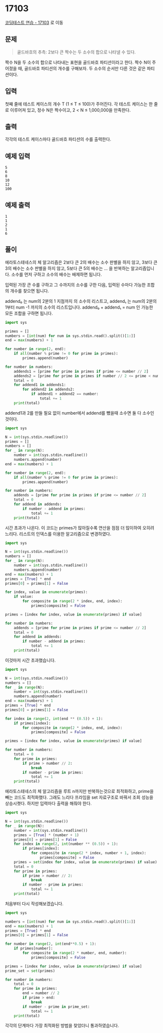 # 17103

[코딩테스트 연습 - 17103][1] 로 이동

## 문제

> 골드바흐의 추측: 2보다 큰 짝수는 두 소수의 합으로 나타낼 수 있다.

짝수 N을 두 소수의 합으로 나타내는 표현을 골드바흐 파티션이라고 한다. 짝수 N이 주어졌을 때, 골드바흐 파티션의 개수를 구해보자. 두 소수의 순서만 다른 것은 같은 파티션이다.

## 입력

첫째 줄에 테스트 케이스의 개수 T (1 ≤ T ≤ 100)가 주어진다. 각 테스트 케이스는 한 줄로 이루어져 있고, 정수 N은 짝수이고, 2 < N ≤ 1,000,000을 만족한다.

## 출력

각각의 테스트 케이스마다 골드바흐 파티션의 수를 출력한다.

## 예제 입력

```
5
6
8
10
12
100

```

## 예제 출력

```
1
1
2
1
6

```

## 풀이

에라토스테네스의 체 알고리즘은 2보다 큰 2의 배수는 소수 판별을 하지 않고,
3보다 큰 3의 배수는 소수 판별을 하지 않고,
5보다 큰 5의 배수는 ... 을 반복하는 알고리즘입니다.
소수를 먼저 구하고 소수의 배수는 배제하면 됩니다.

입력된 가장 큰 수를 구하고 그 수까지의 소수를 구한 다음, 입력된 수마다 가능한 조합의 개수를 찾으면 됩니다.

addend₀ 는 num의 2분의 1 지점까지 의 소수의 리스트고,
addend₁ 는 num의 2분의 1부터 num -1 까지의 소수의 리스트입니다.
addend₀ + addend₁ = num 인 가능한 모든 조합을 구하면 됩니다.

```python
import sys

primes = []
numbers = [int(num) for num in sys.stdin.read().split()[1:]]
end = max(numbers) + 1

for number in range(2, end):
    if all(number % prime != 0 for prime in primes):
        primes.append(number)

for number in numbers:
    addends1 = [prime for prime in primes if prime <= number // 2]
    addends2 = [prime for prime in primes if number // 2 <= prime < number]
    total = 0
    for addend1 in addends1:
        for addend2 in addends2:
            if addend1 + addend2 == number:
                total += 1
    print(total)

```

addend1과 2를 만들 필요 없이 number에서 addend를 뺐을때 소수면 둘 다 소수인것이다.

```python
import sys

N = int(sys.stdin.readline())
primes = []
numbers = []
for _ in range(N):
    number = int(sys.stdin.readline())
    numbers.append(number)
end = max(numbers) + 1

for number in range(2, end):
    if all(number % prime != 0 for prime in primes):
        primes.append(number)

for number in numbers:
    addends = [prime for prime in primes if prime <= number // 2]
    total = 0
    for addend in addends:
        if number - addend in primes:
            total += 1
    print(total)

```

시간 초과가 나온다.
이 코드는 primes가 많아질수록 연산을 점점 더 많이하여 오히려 느리다.
리스트의 인덱스를 이용한 알고리즘으로 변경하였다.

```python
import sys

N = int(sys.stdin.readline())
numbers = []
for _ in range(N):
    number = int(sys.stdin.readline())
    numbers.append(number)
end = max(numbers) + 1
primes = [True] * end
primes[0] = primes[1] = False

for index, value in enumerate(primes):
    if value:
        for composite in range(2 * index, end, index):
            primes[composite] = False

primes = [index for index, value in enumerate(primes) if value]

for number in numbers:
    addends = [prime for prime in primes if prime <= number // 2]
    total = 0
    for addend in addends:
        if number - addend in primes:
            total += 1
    print(total)

```

이것마저 시간 초과했습니다.

```python
import sys

N = int(sys.stdin.readline())
numbers = []
for _ in range(N):
    number = int(sys.stdin.readline())
    numbers.append(number)
end = max(numbers) + 1
primes = [True] * end
primes[0] = primes[1] = False

for index in range(2, int(end ** (0.5)) + 1):
    if primes[index]:
        for composite in range(2 * index, end, index):
            primes[composite] = False

primes = [index for index, value in enumerate(primes) if value]

for number in numbers:
    total = 0
    for prime in primes:
        if prime > number // 2:
            break
        if number - prime in primes:
            total += 1
    print(total)

```

에라토스테네스의 체 알고리즘을 루트 n까지만 반복하는것으로 최적화하고,
prime을 빼는 코드도 최적화했다.
그래도 느리다 프라임을 set 자료구조로 바꿔서 조회 성능을 상승시켯다.
하지만 입력마다 출력을 해줘야 한다.

```python
import sys

N = int(sys.stdin.readline())
for _ in range(N):
    number = int(sys.stdin.readline())
    primes = [True] * (number + 1)
    primes[0] = primes[1] = False
    for index in range(2, int(number ** (0.5)) + 1):
        if primes[index]:
            for composite in range(2 * index, number + 1, index):
                primes[composite] = False
    primes = set(index for index, value in enumerate(primes) if value)
    total = 0
    for prime in primes:
        if prime > number // 2:
            break
        if number - prime in primes:
            total += 1
    print(total)
```

처음부터 다시 작성해보겠습니다.

```python
import sys

numbers = [int(num) for num in sys.stdin.read().split()[1:]]
end = max(numbers) + 1
primes = [True] * end
primes[0] = primes[1] = False

for number in range(2, int(end**0.5) + 1):
    if primes[number]:
        for composite in range(2 * number, end, number):
            primes[composite] = False

primes = [index for index, value in enumerate(primes) if value]
prime_set = set(primes)

for number in numbers:
    total = 0
    for prime in primes:
        end = number // 2
        if prime > end:
            break
        if number - prime in prime_set:
            total += 1
    print(total)

```

각각의 단계마다 가장 최적화된 방법을 찾았더니 통과하였습니다.

[1]: https://www.acmicpc.net/problem/17103
